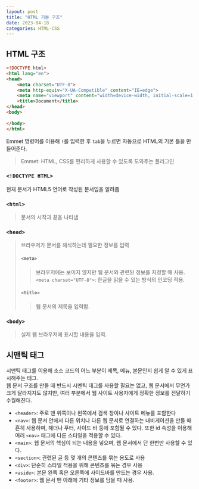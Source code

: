 ```yaml
---
layout: post
title: "HTML 기본 구조"
date: 2023-04-18
categories: HTML-CSS
---
```


## HTML 구조
``` HTML
<!DOCTYPE html>
<html lang="en">
<head>
    <meta charset="UTF-8">
    <meta http-equiv="X-UA-Compatible" content="IE=edge">
    <meta name="viewport" content="width=device-width, initial-scale=1.0">
    <title>Document</title>
</head>
<body>
    
</body>
</html>
```
Emmet 명령어를 이용해 `!`를 입력한 후 `tab`을 누르면 자동으로 HTML의 기본 틀을 만들어준다.  
> Emmet: HTML, CSS를 편리하게 사용할 수 있도록 도와주는 플러그인  

### `<!DOCTYPE HTML>`
현재 문서가 HTML5 언어로 작성된 문서임을 알려줌
  
### `<html>`
> 문서의 시작과 끝을 나타냄  

### `<head>`
> 브라우저가 문서를 해석하는데 필요한 정보를 입력  
> #### `<meta>`
> > 브라우저에는 보이지 않지만 웹 문서와 관련된 정보를 지정할 때 사용.  
> > `<meta charset="UTF-8">`: 한글을 읽을 수 있는 방식의 인코딩 적용.
> #### `<title>`
> > 웹 문서의 제목을 입력함.
 
### `<body>`
> 실제 웹 브라우저에 표시할 내용을 입력.

## 시맨틱 태그
시맨틱 태그를 이용해 소스 코드의 어느 부분이 제목, 메뉴, 본문인지 쉽게 알 수 있게 표시해주는 태그.  
웹 문서 구조를 만들 때 반드시 시멘틱 태그를 사용할 필요는 없고, 웹 문서에서 무언가 크게 달라지지도 않지만, 여러 부분에서 웹 사이트 사용자에게 정확한 정보를 전달하기 수월해진다.  
* `<header>`: 주로 맨 위쪽이나 왼쪽에서 검색 창이나 사이트 메뉴를 포함한다  
* `<nav>`: 웹 문서 안에서 다른 위치나 다른 웹 문서로 연결하는 내비게이션을 만들 때 흔히 사용하며, 헤더나 푸터, 사이드 바 등에 포함될 수 있다. 또한 id 속성을 이용해 여러 `<nav>` 태그에 다른 스타일을 적용할 수 있다.
* `<main>`: 웹 문서의 핵심이 되는 내용을 넣으며, 웹 문서에서 단 한번만 사용할 수 있다.
* `<section>`: 관련된 글 등 몇 개의 콘텐츠를 묶는 용도로 사용
* `<div>`: 단순히 스타일 적용을 위해 콘텐츠를 묶는 경우 사용
* `<aside>`: 본문 왼쪽 혹은 오른쪽에 사이드바를 만드는 경우 사용.
* `<footer>`: 웹 문서 맨 아래에 기타 정보를 담을 때 사용.
